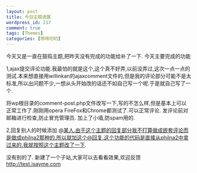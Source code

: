 ```yaml
--- 
layout: post
title: 今日主题进展
wordpress_id: 217
comment: true
tags: [Themes]
categories: [唠唠叨叨]
---
```

今天又是一直在鼓捣主题,把昨天没有完成的功能给补了一下.
今天主要完成的功能

1,ajax提交评论功能.我最怕的就是这个,这个真不好弄,以前没弄过,这次一点一点的测试.本来想直接用willinkan的ajaxcomment文件的,但是我的评论部分可能不是太标准,所以出问题不少,一想从头开始改的话还不如自己写一个呢.于是就自己写了一个.

将wp根目录的comment-post.php文件改写一下,写的不怎么样,但是基本上可以正常工作了.刚刚用opera FireFox和Chrome都测试了.可以正常评论.
发评论前对邮箱进行检查,防止冒充管理员.
加上了小墙,防spam用的.

2,回复别人的时候添加 @某人.由于这个主题的回复部分我不打算做成嵌套评论而是做成philna2那种的.所以就加这个@回复.这个功能的代码是直接从philna2中拿过来的.我就按照这个主题改了一下.

没有别的了.
新建了一个子站,大家可以去看看效果,欢迎反馈 <http://test.isayme.com>
